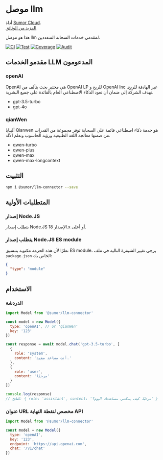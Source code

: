 # موصل llm

أداة [Sumor Cloud](https://sumor.cloud).  
[المزيد من الوثائق](https://sumor.cloud/llm-connector)

هذا هو موصل llm لمقدمي خدمات السحابة المتعددين.

[![CI](https://github.com/sumor-cloud/llm-connector/actions/workflows/ci.yml/badge.svg)](https://github.com/sumor-cloud/llm-connector/actions/workflows/ci.yml)
[![Test](https://github.com/sumor-cloud/llm-connector/actions/workflows/ut.yml/badge.svg)](https://github.com/sumor-cloud/llm-connector/actions/workflows/ut.yml)
[![Coverage](https://github.com/sumor-cloud/llm-connector/actions/workflows/coverage.yml/badge.svg)](https://github.com/sumor-cloud/llm-connector/actions/workflows/coverage.yml)
[![Audit](https://github.com/sumor-cloud/llm-connector/actions/workflows/audit.yml/badge.svg)](https://github.com/sumor-cloud/llm-connector/actions/workflows/audit.yml)

## مقدمو الخدمات LLM المدعومون

### openAI

OpenAI هي مختبر بحث يتألف من OpenAI LP للربح و OpenAI Inc غير الهادفة للربح. تهدف الشركة إلى ضمان أن تعود الذكاء الاصطناعي العام بالفائدة على جميع البشرية.

- gpt-3.5-turbo
- gpt-4o

### qianWen

آليبابا Qianwen هو خدمة ذكاء اصطناعي قائمة على السحابة توفر مجموعة من القدرات من ضمنها معالجة اللغة الطبيعية ورؤية الحاسوب وتعلم الآلة.

- qwen-turbo
- qwen-plus
- qwen-max
- qwen-max-longcontext

## التثبيت

```bash
npm i @sumor/llm-connector --save
```

## المتطلبات الأولية

### إصدار Node.JS

يتطلب إصدار Node.JS الإصدار 18.x أو أعلى.

### يتطلب إصدار Node.JS ES module

نظرًا لأن هذه الحزمة مكتوبة بتنسيق ES module،
يرجى تغيير الشيفرة التالية في ملف `package.json` الخاص بك:

```json
{
  "type": "module"
}
```

## الاستخدام

### الدردشة

```javascript
import Model from '@sumor/llm-connector'

const model = new Model({
  type: 'openAI', // or 'qianWen'
  key: '123'
})

const response = await model.chat('gpt-3.5-turbo', [
  {
    role: 'system',
    content: 'أنت مساعد مفيد.'
  },
  {
    role: 'user',
    content: 'مرحبًا'
  }
])

console.log(response)
// الناتج: { role: 'assistant', content: 'مرحبًا، كيف يمكنني مساعدتك اليوم؟' }
```

### عنوان URL مخصص لنقطة النهاية API

```javascript
import Model from '@sumor/llm-connector'

const model = new Model({
  type: 'openAI',
  key: '123',
  endpoint: 'https://api.openai.com',
  chat: '/v1/chat'
})
```
